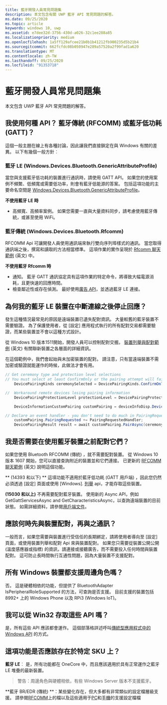 ```yaml
---
title: 藍牙開發人員常見問題集
description: 本文包含有關 UWP 藍牙 API 常見問題的解答。
ms.date: 09/25/2020
ms.topic: article
keywords: windows 10, uwp
ms.assetid: e7dee32d-3756-430d-a026-32c1ee288a85
ms.localizationpriority: medium
ms.openlocfilehash: 1a5ff129afcee21b0b1b41212fb900235d5b21b4
ms.sourcegitcommit: 662fcfdc08b050947e289a57520a2f99fad1a620
ms.translationtype: MT
ms.contentlocale: zh-TW
ms.lasthandoff: 09/25/2020
ms.locfileid: "91353718"
---
```

# <a name="bluetooth-developer-faq"></a>藍牙開發人員常見問題集

本文包含 UWP 藍牙 API 常見問題的解答。

## <a name="what-apis-do-i-use-bluetooth-classic-rfcomm-or-bluetooth-low-energy-gatt"></a>我使用何種 API？ 藍牙傳統 (RFCOMM) 或藍牙低功耗 (GATT)？
這個一般主題在線上有各種討論，因此讓我們直接鎖定在與 Windows 有關的差異。 以下有幾個一般方針︰

### <a name="bluetooth-le-windowsdevicesbluetoothgenericattributeprofile"></a>藍牙 LE (Windows.Devices.Bluetooth.GenericAttributeProfile)

當您與支援藍牙低功耗的裝置進行通訊時，請使用 GATT API。 如果您的使用案例不頻繁、低頻寬或需要低功率，則會有藍牙低能源的答案。 包括這項功能的主要命名空間是 [Windows.Devices.Bluetooth.GenericAttributeProfile](/uwp/api/Windows.Devices.Bluetooth.GenericAttributeProfile)。 

**不使用藍牙 LE 時**
- 高頻寬、高頻率案例。 如果您需要一直與大量資料同步，請考慮使用藍牙傳統，或甚至使用 WiFi。 

### <a name="bluetooth-classic-windowsdevicesbluetoothrfcomm"></a>藍牙傳統 (Windows.Devices.Bluetooth.Rfcomm)

RFCOMM Api 可讓開發人員使用通訊端來執行雙向序列埠樣式的通訊。 當您取得通訊端之後，撰寫和讀取的方法相當標準。 這項作業的實作呈現於 [Rfcomm 聊天範例](https://github.com/Microsoft/Windows-universal-samples/tree/dev/Samples/BluetoothRfcommChat) (英文) 中。 

**不使用藍牙 Rfcomm 時** 
- 通知。 藍牙 GATT 通訊協定具有這項作業的特定命令，將導致大幅電源消耗，且更快速的回應時間。 
- 檢查鄰近性或存在偵測。 最好使用[廣告 API](/uwp/api/windows.devices.bluetooth.advertisement)，並透過藍牙 LE 連接。 


## <a name="why-does-my-bluetooth-le-device-stop-responding-after-a-disconnect"></a>為何我的藍牙 LE 裝置在中斷連線之後停止回應？

發生這種情況最常見的原因是遠端裝置已遺失配對資訊。 大量較舊的藍牙裝置不需要驗證。 為了保護使用者，從 [設定] 應用程式執行的所有配對交易都需要驗證，而某些裝置並不會以這種方式設計。 

從 Windows 10 版本1511開始，開發人員可以控制配對交握。 [裝置列舉與配對範例](https://github.com/Microsoft/Windows-universal-samples/tree/master/Samples/DeviceEnumerationAndPairing) (英文) 有關聯新裝置之各層面的詳細資訊。

在這個範例中，我們會起始與未加密裝置的配對。 請注意，只有當遠端裝置不需加密或驗證就能運作的時候，此做法才會有用。

```csharp
// Get ceremony type and protection level selections
// You must select at least ConfirmOnly or the pairing attempt will fail
    DevicePairingKinds ceremonySelected = DevicePairingKinds.ConfirmOnly;

//  Workaround remote devices losing pairing information
    DevicePairingProtectionLevel protectionLevel = DevicePairingProtectionLevel.None

    DeviceInformationCustomPairing customPairing = deviceInfoDisp.DeviceInformation.Pairing.Custom;

// Declare an event handler - you don't need to do much in PairingRequestedHandler since the ceremony is "None"
    customPairing.PairingRequested += PairingRequestedHandler;
    DevicePairingResult result = await customPairing.PairAsync(ceremonySelected, protectionLevel);
```

## <a name="do-i-have-to-pair-bluetooth-devices-before-using-them"></a>我是否需要在使用藍牙裝置之前配對它們？

如果您使用 Bluetooth RFCOMM (傳統) ，就不需要配對裝置。 從 Windows 10 版本 1607 開始，您可以直接查詢附近的裝置並和它們連接。 已更新的 [RFCOMM 聊天範例](https://github.com/Microsoft/Windows-universal-samples/tree/dev/Samples/BluetoothRfcommChat) (英文) 說明這個功能。 

** (14393 和以下) ** 這項功能不適用於藍牙低功耗 (GATT 用戶端) ，因此您仍然必須透過 [設定] 頁面或使用 [Windows]. [列舉](/uwp/api/windows.devices.enumeration) api，才能存取這些裝置。

**(15030 和以上)** 不再需要配對藍牙裝置。 使用新的 Async API，例如 GetGattServicesAsync and GetCharacteristicsAsync，以查詢遠端裝置的目前狀態。 如需詳細資料，請參閱[用戶端文件](gatt-client.md)。 

## <a name="when-should-i-pair-with-a-device-before-communicating-with-it"></a>應該何時先與裝置配對，再與之通訊？
一般而言，如果您需要與裝置進行受信任的長期綁定，請將使用者導向至 [設定] 頁面，或使用裝置列舉和配對 Api 來與裝置配對。 如果您只需要從裝置公開公開 (溫度感應器或指標) 的資訊，請連接或接聽廣告，而不需要投入任何時間與裝置配對。 這可防止長時間執行互通性問題，因為大量裝置不支援配對。 

## <a name="do-all-windows-devices-support-peripheral-role"></a>所有 Windows 裝置都支援周邊角色嗎？

否。 這是硬體相依的功能，但提供了 BluetoothAdapter IsPeripheralRoleSupported 的方法，可查詢是否支援。  目前支援的裝置包括 8992+ 上的 Windows Phone 以及 RPi3 (Windows IoT)。 

## <a name="can-i-access-these-apis-from-win32"></a>我可以從 Win32 存取這些 API 嗎？

是，所有這些 API 應該都會運作。 這個部落格詳述呼叫[傳統型應用程式中的 Windows API](https://blogs.windows.com/buildingapps/2017/01/25/calling-windows-10-apis-desktop-application/) 的方式。

## <a name="is-this-functionality-supposed-to-exist-on-a-specific-sku"></a>這項功能是否應該存在於特定 SKU 上？

**藍牙 LE**︰ 是，所有功能都在 OneCore 中，而且應該適用於具有正常運作之藍牙 LE 堆疊的最新裝置。

> 警告：周邊角色與硬體相依，有些 Windows Server 版本不支援藍牙。

**藍牙 BR/EDR (傳統) **：某些變化存在，但大多都有非常類似的設定檔層級支援。 請參閱[RFCOMM](send-or-receive-files-with-rfcomm.md)上的檔以及這些適用于[PC](https://support.microsoft.com/help/10568/windows-10-supported-bluetooth-profiles)和[手機](https://support.microsoft.com/help/10569/windows-10-mobile-supported-bluetooth-profiles)的支援設定檔檔